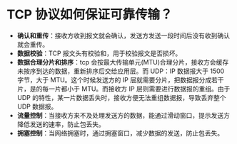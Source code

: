# TCP 协议如何保证可靠传输？

- **确认和重传**：接收方收到报文就会确认，发送方发送一段时间后没有收到确认就会重传。
- **数据校验**：TCP 报文头有校验和，用于校验报文是否损坏。
- **数据合理分片和排序**：tcp 会按最大传输单元(MTU)合理分片，接收方会缓存未按序到达的数据，重新排序后交给应用层。而 UDP：IP 数据报大于 1500 字节，大于 MTU。这个时候发送方的 IP 层就需要分片，把数据报分成若干片，是的每一片都小于 MTU。而接收方 IP 层则需要进行数据报的重组。由于 UDP 的特性，某一片数据丢失时，接收方便无法重组数据报，导致丢弃整个 UDP 数据报。
- **流量控制**：当接收方来不及处理发送方的数据，能通过滑动窗口，提示发送方降低发送的速率，防止包丢失。
- **拥塞控制**：当网络拥塞时，通过拥塞窗口，减少数据的发送，防止包丢失。
